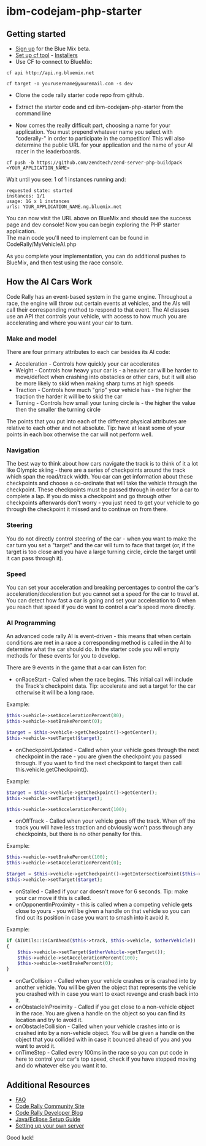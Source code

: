 ibm-codejam-php-starter
==========================
## Getting started

* [Sign up](http://www.bluemix.net/) for the Blue Mix beta.
* [Set up cf tool](http://www.ng.bluemix.net/docs/BuildingWeb.jsp#install-cf) -  [Installers](https://github.com/cloudfoundry/cli)
* Use CF to connect to BlueMix:

`cf api http://api.ng.bluemix.net`

`cf target -o yourusername@youremail.com -s dev`

* Clone the code rally starter code repo from github.

* Extract the starter code and cd ibm-codejam-php-starter from the command line

* Now comes the really difficult part, choosing a name for your application. You must prepend whatever name you select with "coderally-" in order to participate in the competition! This will also determine the public URL for your application and the name of your AI racer in the leaderboards.

`cf push -b https://github.com/zendtech/zend-server-php-buildpack <YOUR_APPLICATION_NAME>`

Wait until you see: 1 of 1 instances running and:

```
requested state: started
instances: 1/1
usage: 1G x 1 instances
urls: YOUR_APPLICATION_NAME.ng.bluemix.net
```

You can now visit the URL above on BlueMix and should see the success page and dev console!  Now you can begin exploring the PHP starter application.  
The main code you'll need to implement can be found in CodeRally/MyVehicleAI.php

As you complete your implementation, you can do additional pushes to BlueMix, and then test using the race console.


## How the AI Cars Work

Code Rally has an event-based system in the game engine. Throughout a race, the engine will throw out certain events at vehicles, and the AIs will call their corresponding method to respond to that event. The AI classes use an API that controls your vehicle, with access to how much you are accelerating and where you want your car to turn.

### Make and model
There are four primary attributes to each car besides its AI code:

* Acceleration - Controls how quickly your car accelerates
* Weight - Controls how heavy your car is - a heavier car will be harder to move/deflect when crashing into obstacles or other cars, but it will also be more likely to skid when making sharp turns at high speeds
* Traction - Controls how much "grip" your vehicle has - the higher the traction the harder it will be to skid the car
* Turning - Controls how small your tuning circle is - the higher the value then the smaller the turning circle

The points that you put into each of the different physical attributes are relative to each other and not absolute. Tip: have at least some of your points in each box otherwise the car will not perform well.

### Navigation
The best way to think about how cars navigate the track is to think of it a lot like Olympic skiing - there are a series of checkpoints around the track which span the road/track width. You car can get information about these checkpoints and choose a co-ordinate that will take the vehicle through the checkpoint. These checkpoints must be passed through in order for a car to complete a lap. If you do miss a checkpoint and go through other checkpoints afterwards don't worry - you just need to get your vehicle to go through the checkpoint it missed and to continue on from there.

### Steering
You do not directly control steering of the car - when you want to make the car turn you set a "target" and the car will turn to face that target (or, if the target is too close and you have a large turning circle, circle the target until it can pass through it). 

### Speed
You can set your acceleration and breaking percentages to control the car's acceleration/deceleration but you cannot set a speed for the car to travel at. You can detect how fast a car is going and set your acceleration to 0 when you reach that speed if you do want to control a car's speed more directly.

### AI Programming
An advanced code rally AI is event-driven - this means that when certain conditions are met in a race a corresponding method is called in the AI to determine what the car should do.  In the starter code you will empty methods for these events for you to develop.

There are 9 events in the game that a car can listen for:

* onRaceStart - Called when the race begins. This initial call will include the Track's checkpoint data.  Tip: accelerate and set a target for the car otherwise it will be a long race.

Example:

```php
$this->vehicle->setAccelerationPercent(80);
$this->vehicle->setBrakePercent(0);

$target = $this->vehicle->getCheckpoint()->getCenter();
$this->vehicle->setTarget($target);
```

* onCheckpointUpdated - Called when your vehicle goes through the next checkpoint in the race - you are given the checkpoint you passed through. If you want to find the next checkpoint to target then call this.vehicle.getCheckpoint().

Example:
```php
$target = $this->vehicle->getCheckpoint()->getCenter();
$this->vehicle->setTarget($target);

$this->vehicle->setAccelerationPercent(100);
```

* onOffTrack - Called when your vehicle goes off the track. When off the track you will have less traction and obviously won't pass through any checkpoints, but there is no other penalty for this.

Example:
```php
$this->vehicle->setBrakePercent(100);
$this->vehicle->setAccelerationPercent(0);

$target = $this->vehicle->getCheckpoint()->getIntersectionPoint($this->vehicle->getRotation(), $this->vehicle->getPosition());
$this->vehicle->setTarget($target);
```

* onStalled - Called if your car doesn't move for 6 seconds. Tip: make your car move if this is called.
* onOpponentInProximity - this is called when a competing vehicle gets close to yours - you will be given a handle on that vehicle so you can find out its position in case you want to smash into it avoid it.

Example:
```php
if (AIUtils::isCarAhead($this->track, $this->vehicle, $otherVehicle))
{
	$this->vehicle->setTarget($otherVehicle->getTarget());
	$this->vehicle->setAccelerationPercent(100); 
	$this->vehicle->setBrakePercent(0);
}
```

* onCarCollision - Called when your vehicle crashes or is crashed into by another vehicle. You will be given the object that represents the vehicle you crashed with in case you want to exact revenge and crash back into it.
* onObstacleInProximity - Called if you get close to a non-vehicle object in the race. You are given a handle on the object so you can find its location and try to avoid it.
* onObstacleCollision - Called when your vehicle crashes into or is crashed into by a non-vehicle object. You will be given a handle on the object that you collided with in case it bounced ahead of you and you want to avoid it.
* onTimeStep - Called every 100ms in the race so you can put code in here to control your car's top speed, check if you have stopped moving and do whatever else you want it to.

## Additional Resources
* [FAQ](http://www.vegascodejam.com/faq.html)
* [Code Rally Community Site](https://www.ibm.com/developerworks/community/blogs/code-rally/entry/landing?lang=en)
* [Code Rally Developer Blog](https://www.ibm.com/developerworks/community/blogs/code-rally/tags/blog?lang=en)
* [Java/Eclipse Setup Guide](https://www.ibm.com/developerworks/community/blogs/code-rally/entry/zero_to_racing_in_60_seconds?lang=en)
* [Setting up your own server](https://www.ibm.com/developerworks/community/blogs/code-rally/entry/beta_installer?lang=en)

Good luck!

